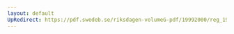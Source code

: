 ```yaml
---
layout: default
UpRedirect: https://pdf.swedeb.se/riksdagen-volumeG-pdf/19992000/reg_19992000/reg_19992000_0451.pdf
---
```

